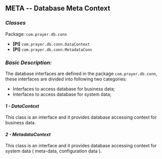 ## META -- Database Meta Context

### __*Classes*__
Package: `com.prayer.db.conn`

- __[PI]__ `com.prayer.db.conn.DataContext`
- __[PI]__ `com.prayer.db.conn.MetadataConn`

### __*Basic Description:*__

The database interfaces are defined in the package `com.prayer.db.conn`, these interfaces are divided into following two categories:

* Interfaces to access database for business data;
* Interfaces to access database for system data;

#### *1 - DataContext*

This class is an interface and it provides database accessing context for business data.

#### *2 - MetadataContext*

This class is an interface and it provides database accessing context for system data ( meta-data, configuration data ).

